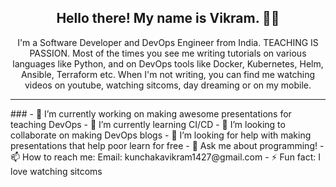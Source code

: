 <h2 align="center">Hello there! My name is Vikram. 👋🤓</h2>
<p align="center">I'm a Software Developer and DevOps Engineer from India. TEACHING IS PASSION.
Most of the times you see me writing tutorials on various languages like Python, and on DevOps tools like Docker, Kubernetes, Helm, Ansible, Terraform etc.
When I'm not writing, you can find me watching videos on youtube, watching sitcoms, day dreaming or on my mobile. </p>

<hr>
### 
- 🔭 I’m currently working on making awesome presentations for teaching DevOps
- 🌱 I’m currently learning CI/CD
- 👯 I’m looking to collaborate on making DevOps blogs
- 🤔 I’m looking for help with making presentations that help poor learn for free
- 💬 Ask me about programming!
- 📫 How to reach me: Email: kunchakavikram1427@gmail.com
- ⚡ Fun fact: I love watching sitcoms

